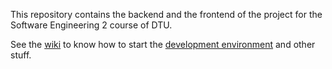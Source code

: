 This repository contains the backend and the frontend of the project for the Software Engineering 2 course of DTU.

See the [wiki](https://github.com/DTU-SE-Group-D/LiRA-Viz/wiki) to know how to start the [development environment](https://github.com/DTU-SE-Group-D/LiRA-Viz/wiki/Development) and other stuff.
